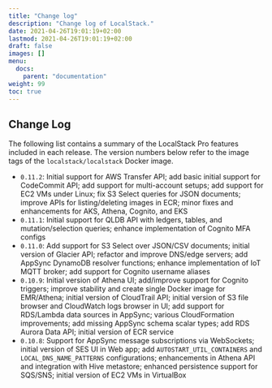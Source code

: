 ```yaml
---
title: "Change log"
description: "Change log of LocalStack."
date: 2021-04-26T19:01:19+02:00
lastmod: 2021-04-26T19:01:19+02:00
draft: false
images: []
menu:
  docs:
    parent: "documentation"
weight: 99
toc: true
---
```


## Change Log

The following list contains a summary of the LocalStack Pro features included in each release. The version numbers below refer to the image tags of the `localstack/localstack` Docker image.

* `0.11.2`: Initial support for AWS Transfer API; add basic initial support for CodeCommit API; add support for multi-account setups; add support for EC2 VMs under Linux; fix S3 Select queries for JSON documents; improve APIs for listing/deleting images in ECR; minor fixes and enhancements for AKS, Athena, Cognito, and EKS
* `0.11.1`: Initial support for QLDB API with ledgers, tables, and mutation/selection queries; enhance implementation of Cognito MFA configs
* `0.11.0`: Add support for S3 Select over JSON/CSV documents; initial version of Glacier API; refactor and improve DNS/edge servers; add AppSync DynamoDB resolver functions; enhance implementation of IoT MQTT broker; add support for Cognito username aliases
* `0.10.9`: Initial version of Athena UI; add/improve support for Cognito triggers; improve stability and create single Docker image for EMR/Athena; initial version of CloudTrail API; initial version of S3 file browser and CloudWatch logs browser in UI; add support for RDS/Lambda data sources in AppSync; various CloudFormation improvements; add missing AppSync schema scalar types; add RDS Aurora Data API; initial version of ECR service
* `0.10.8`: Support for AppSync message subscriptions via WebSockets; initial version of SES UI in Web app; add `AUTOSTART_UTIL_CONTAINERS` and `LOCAL_DNS_NAME_PATTERNS` configurations; enhancements in Athena API and integration with Hive metastore; enhanced persistence support for SQS/SNS; initial version of EC2 VMs in VirtualBox
